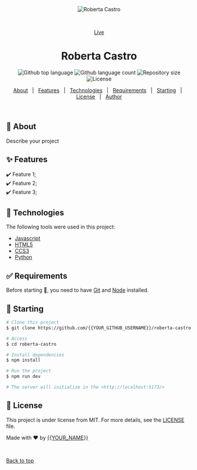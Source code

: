 <div align="center" id="top">
  <img src="./.github/app.gif" alt="Roberta Castro" />

&#xa0;

<a href="https://robertacastro.com.br">Live</a>

</div>

<h1 align="center">Roberta Castro</h1>

<p align="center">
  <img alt="Github top language" src="https://img.shields.io/github/languages/top/{{YOUR_GITHUB_USERNAME}}/roberta-castro?color=56BEB8">

  <img alt="Github language count" src="https://img.shields.io/github/languages/count/{{YOUR_GITHUB_USERNAME}}/roberta-castro?color=56BEB8">

  <img alt="Repository size" src="https://img.shields.io/github/repo-size/{{YOUR_GITHUB_USERNAME}}/roberta-castro?color=56BEB8">

  <img alt="License" src="https://img.shields.io/github/license/{{YOUR_GITHUB_USERNAME}}/roberta-castro?color=56BEB8">

  <!-- <img alt="Github issues" src="https://img.shields.io/github/issues/{{YOUR_GITHUB_USERNAME}}/roberta-castro?color=56BEB8" /> -->

  <!-- <img alt="Github forks" src="https://img.shields.io/github/forks/{{YOUR_GITHUB_USERNAME}}/roberta-castro?color=56BEB8" /> -->

  <!-- <img alt="Github stars" src="https://img.shields.io/github/stars/{{YOUR_GITHUB_USERNAME}}/roberta-castro?color=56BEB8" /> -->
</p>

<!-- Status -->

<!-- <h4 align="center">
	🚧  Roberta Castro 🚀 Under construction...  🚧
</h4>

<hr> -->

<p align="center">
  <a href="#dart-about">About</a> &#xa0; | &#xa0;
  <a href="#sparkles-features">Features</a> &#xa0; | &#xa0;
  <a href="#rocket-technologies">Technologies</a> &#xa0; | &#xa0;
  <a href="#white_check_mark-requirements">Requirements</a> &#xa0; | &#xa0;
  <a href="#checkered_flag-starting">Starting</a> &#xa0; | &#xa0;
  <a href="#memo-license">License</a> &#xa0; | &#xa0;
  <a href="https://github.com/{{YOUR_GITHUB_USERNAME}}" target="_blank">Author</a>
</p>

<br>

## :dart: About

Describe your project

## :sparkles: Features

:heavy_check_mark: Feature 1;\
:heavy_check_mark: Feature 2;\
:heavy_check_mark: Feature 3;

## :rocket: Technologies

The following tools were used in this project:

- [Javascript](https://developer.mozilla.org/en-US/docs/Web/JavaScript)
- [HTML5](https://developer.mozilla.org/en-US/docs/Glossary/HTML5)
- [CCS3](https://developer.mozilla.org/en-US/docs/Web/CSS)
- [Python](https://docs.python.org/3/)

## :white_check_mark: Requirements

Before starting :checkered_flag:, you need to have [Git](https://git-scm.com) and [Node](https://nodejs.org/en/) installed.

## :checkered_flag: Starting

```bash
# Clone this project
$ git clone https://github.com/{{YOUR_GITHUB_USERNAME}}/roberta-castro

# Access
$ cd roberta-castro

# Install dependencies
$ npm install

# Run the project
$ npm run dev

# The server will initialize in the <http://localhost:5173/>
```

## :memo: License

This project is under license from MIT. For more details, see the [LICENSE](LICENSE.md) file.

Made with :heart: by <a href="https://github.com/{{YOUR_GITHUB_USERNAME}}" target="_blank">{{YOUR_NAME}}</a>

&#xa0;

<a href="#top">Back to top</a>
